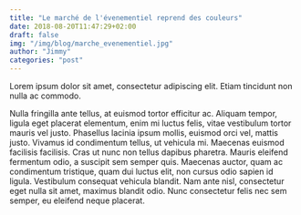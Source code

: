 ```yaml
---
title: "Le marché de l'évenementiel reprend des couleurs"
date: 2018-08-20T11:47:29+02:00
draft: false
img: "/img/blog/marche_evenementiel.jpg"
author: "Jimmy"
categories: "post"
---
```


Lorem ipsum dolor sit amet, consectetur adipiscing elit. Etiam tincidunt non nulla ac commodo. <!--more-->

Nulla fringilla ante tellus, at euismod tortor efficitur ac. Aliquam tempor, ligula eget placerat elementum, enim mi luctus felis, vitae vestibulum tortor mauris vel justo. Phasellus lacinia ipsum mollis, euismod orci vel, mattis justo. Vivamus id condimentum tellus, ut vehicula mi. Maecenas euismod facilisis facilisis. Cras ut nunc non tellus dapibus pharetra. Mauris eleifend fermentum odio, a suscipit sem semper quis. Maecenas auctor, quam ac condimentum tristique, quam dui luctus elit, non cursus odio sapien id ligula. Vestibulum consequat vehicula blandit. Nam ante nisl, consectetur eget nulla sit amet, maximus blandit odio. Nunc consectetur felis nec sem semper, eu eleifend neque placerat.